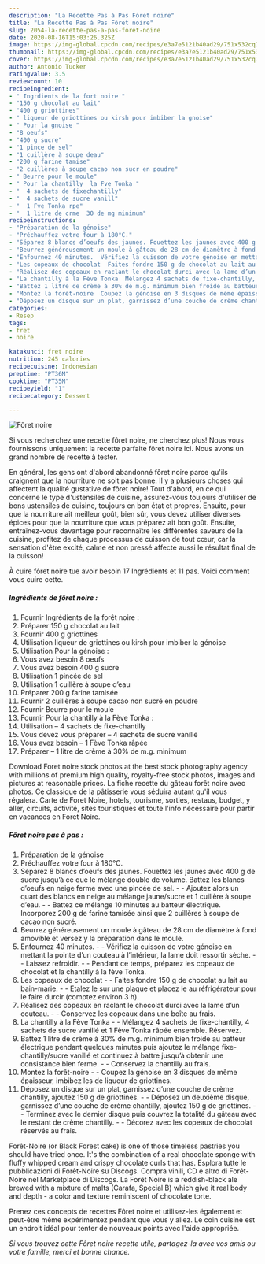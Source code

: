 ```yaml
---
description: "La Recette Pas à Pas Fôret noire"
title: "La Recette Pas à Pas Fôret noire"
slug: 2054-la-recette-pas-a-pas-foret-noire
date: 2020-08-16T15:03:26.325Z
image: https://img-global.cpcdn.com/recipes/e3a7e5121b40ad29/751x532cq70/foret-noire-photo-principale-de-la-recette.jpg
thumbnail: https://img-global.cpcdn.com/recipes/e3a7e5121b40ad29/751x532cq70/foret-noire-photo-principale-de-la-recette.jpg
cover: https://img-global.cpcdn.com/recipes/e3a7e5121b40ad29/751x532cq70/foret-noire-photo-principale-de-la-recette.jpg
author: Antonio Tucker
ratingvalue: 3.5
reviewcount: 10
recipeingredient:
- " Ingrdients de la fort noire "
- "150 g chocolat au lait"
- "400 g griottines"
- " liqueur de griottines ou kirsh pour imbiber la gnoise"
- " Pour la gnoise "
- "8 oeufs"
- "400 g sucre"
- "1 pince de sel"
- "1 cuillère à soupe deau"
- "200 g farine tamise"
- "2 cuillères à soupe cacao non sucr en poudre"
- " Beurre pour le moule"
- " Pour la chantilly  la Fve Tonka "
- "  4 sachets de fixechantilly"
- "  4 sachets de sucre vanill"
- "  1 Fve Tonka rpe"
- "  1 litre de crme  30 de mg minimum"
recipeinstructions:
- "Préparation de la génoise"
- "Préchauffez votre four à 180°C."
- "Séparez 8 blancs d’oeufs des jaunes. Fouettez les jaunes avec 400 g de sucre jusqu’à ce que le mélange double de volume. Battez les blancs d’oeufs en neige ferme avec une pincée de sel.  Ajoutez alors un quart des blancs en neige au mélange jaune/sucre et 1 cuillère à soupe d’eau.  Battez ce mélange 10 minutes au batteur électrique. Incorporez 200 g de farine tamisée ainsi que 2 cuillères à soupe de cacao non sucré."
- "Beurrez généreusement un moule à gâteau de 28 cm de diamètre à fond amovible et versez y la préparation dans le moule."
- "Enfournez 40 minutes.  Vérifiez la cuisson de votre génoise en mettant la pointe d’un couteau à l’intérieur, la lame doit ressortir sèche.  Laissez refroidir.  Pendant ce temps, préparez les copeaux de chocolat et la chantilly à la fève Tonka."
- "Les copeaux de chocolat  Faites fondre 150 g de chocolat au lait au bain-marie.  Etalez le sur une plaque et placez le au réfrigérateur pour le faire durcir (comptez environ 3 h)."
- "Réalisez des copeaux en raclant le chocolat durci avec la lame d’un couteau.  Conservez les copeaux dans une boîte au frais."
- "La chantilly à la Fève Tonka  Mélangez 4 sachets de fixe-chantilly, 4 sachets de sucre vanillé et 1 Fève Tonka râpée ensemble. Réservez."
- "Battez 1 litre de crème à 30% de m.g. minimum bien froide au batteur électrique pendant quelques minutes puis ajoutez le mélange fixe-chantilly/sucre vanillé et continuez à battre jusqu’à obtenir une consistance bien ferme.  Conservez la chantilly au frais."
- "Montez la forêt-noire  Coupez la génoise en 3 disques de même épaisseur, imbibez les de liqueur de griottines."
- "Déposez un disque sur un plat, garnissez d’une couche de crème chantilly, ajoutez 150 g de griottines.  Déposez un deuxième disque, garnissez d’une couche de crème chantilly, ajoutez 150 g de griottines.  Terminez avec le dernier disque puis couvrez la totalité du gâteau avec le restant de crème chantilly.  Décorez avec les copeaux de chocolat réservés au frais."
categories:
- Resep
tags:
- fret
- noire

katakunci: fret noire 
nutrition: 245 calories
recipecuisine: Indonesian
preptime: "PT36M"
cooktime: "PT35M"
recipeyield: "1"
recipecategory: Dessert

---
```



![Fôret noire](https://img-global.cpcdn.com/recipes/e3a7e5121b40ad29/751x532cq70/foret-noire-photo-principale-de-la-recette.jpg)

Si vous recherchez une recette fôret noire, ne cherchez plus! Nous vous fournissons uniquement la recette parfaite fôret noire ici. Nous avons un grand nombre de recette à tester.

En général, les gens ont d'abord abandonné fôret noire parce qu'ils craignent que la nourriture ne soit pas bonne. Il y a plusieurs choses qui affectent la qualité gustative de fôret noire! Tout d'abord, en ce qui concerne le type d'ustensiles de cuisine, assurez-vous toujours d'utiliser de bons ustensiles de cuisine, toujours en bon état et propres. Ensuite, pour que la nourriture ait meilleur goût, bien sûr, vous devez utiliser diverses épices pour que la nourriture que vous préparez ait bon goût. Ensuite, entraînez-vous davantage pour reconnaître les différentes saveurs de la cuisine, profitez de chaque processus de cuisson de tout cœur, car la sensation d'être excité, calme et non pressé affecte aussi le résultat final de la cuisson!

<!--inarticleads1-->

À cuire fôret noire tue avoir besoin 17 Ingrédients et 11 pas. Voici comment vous cuire cette.

##### Ingrédients de fôret noire :

1. Fournir  Ingrédients de la forêt noire :
1. Préparer 150 g chocolat au lait
1. Fournir 400 g griottines
1. Utilisation  liqueur de griottines ou kirsh pour imbiber la génoise
1. Utilisation  Pour la génoise :
1. Vous avez besoin 8 oeufs
1. Vous avez besoin 400 g sucre
1. Utilisation 1 pincée de sel
1. Utilisation 1 cuillère à soupe d’eau
1. Préparer 200 g farine tamisée
1. Fournir 2 cuillères à soupe cacao non sucré en poudre
1. Fournir  Beurre pour le moule
1. Fournir  Pour la chantilly à la Fève Tonka :
1. Utilisation  – 4 sachets de fixe-chantilly
1. Vous devez vous préparer  – 4 sachets de sucre vanillé
1. Vous avez besoin  – 1 Fève Tonka râpée
1. Préparer  – 1 litre de crème à 30% de m.g. minimum


Download Foret noire stock photos at the best stock photography agency with millions of premium high quality, royalty-free stock photos, images and pictures at reasonable prices. La fiche recette du gâteau forêt noire avec photos. Ce classique de la pâtisserie vous séduira autant qu&#39;il vous régalera. Carte de Foret Noire, hotels, tourisme, sorties, restaus, budget, y aller, circuits, activité, sites touristiques et toute l&#39;info nécessaire pour partir en vacances en Foret Noire. 

<!--inarticleads2-->

##### Fôret noire pas à pas :

1. Préparation de la génoise
1. Préchauffez votre four à 180°C.
1. Séparez 8 blancs d’oeufs des jaunes. Fouettez les jaunes avec 400 g de sucre jusqu’à ce que le mélange double de volume. Battez les blancs d’oeufs en neige ferme avec une pincée de sel. -  - Ajoutez alors un quart des blancs en neige au mélange jaune/sucre et 1 cuillère à soupe d’eau. -  - Battez ce mélange 10 minutes au batteur électrique. Incorporez 200 g de farine tamisée ainsi que 2 cuillères à soupe de cacao non sucré.
1. Beurrez généreusement un moule à gâteau de 28 cm de diamètre à fond amovible et versez y la préparation dans le moule.
1. Enfournez 40 minutes. -  - Vérifiez la cuisson de votre génoise en mettant la pointe d’un couteau à l’intérieur, la lame doit ressortir sèche. -  - Laissez refroidir. -  - Pendant ce temps, préparez les copeaux de chocolat et la chantilly à la fève Tonka.
1. Les copeaux de chocolat -  - Faites fondre 150 g de chocolat au lait au bain-marie. -  - Etalez le sur une plaque et placez le au réfrigérateur pour le faire durcir (comptez environ 3 h).
1. Réalisez des copeaux en raclant le chocolat durci avec la lame d’un couteau. -  - Conservez les copeaux dans une boîte au frais.
1. La chantilly à la Fève Tonka -  - Mélangez 4 sachets de fixe-chantilly, 4 sachets de sucre vanillé et 1 Fève Tonka râpée ensemble. Réservez.
1. Battez 1 litre de crème à 30% de m.g. minimum bien froide au batteur électrique pendant quelques minutes puis ajoutez le mélange fixe-chantilly/sucre vanillé et continuez à battre jusqu’à obtenir une consistance bien ferme. -  - Conservez la chantilly au frais.
1. Montez la forêt-noire -  - Coupez la génoise en 3 disques de même épaisseur, imbibez les de liqueur de griottines.
1. Déposez un disque sur un plat, garnissez d’une couche de crème chantilly, ajoutez 150 g de griottines. -  - Déposez un deuxième disque, garnissez d’une couche de crème chantilly, ajoutez 150 g de griottines. -  - Terminez avec le dernier disque puis couvrez la totalité du gâteau avec le restant de crème chantilly. -  - Décorez avec les copeaux de chocolat réservés au frais.


Forêt-Noire (or Black Forest cake) is one of those timeless pastries you should have tried once. It&#39;s the combination of a real chocolate sponge with fluffy whipped cream and crispy chocolate curls that has. Esplora tutte le pubblicazioni di Forêt-Noire su Discogs. Compra vinili, CD e altro di Forêt-Noire nel Marketplace di Discogs. La Forêt Noire is a reddish-black ale brewed with a mixture of malts (Carafa, Special B) which give it real body and depth - a color and texture reminiscent of chocolate torte. 

<!--inarticleads1-->

<p>
Prenez ces concepts de recettes Fôret noire et utilisez-les également et peut-être même expérimentez pendant que vous y allez. Le coin cuisine est un endroit idéal pour tenter de nouveaux points avec l'aide appropriée.
</p>

<p>
<i>Si vous trouvez cette Fôret noire recette utile, partagez-la avec vos amis ou votre famille, merci et bonne chance.</i>
</p>
